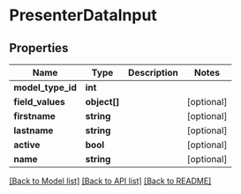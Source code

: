 # PresenterDataInput

## Properties
Name | Type | Description | Notes
------------ | ------------- | ------------- | -------------
**model_type_id** | **int** |  | 
**field_values** | **object[]** |  | [optional] 
**firstname** | **string** |  | [optional] 
**lastname** | **string** |  | [optional] 
**active** | **bool** |  | [optional] 
**name** | **string** |  | [optional] 

[[Back to Model list]](../README.md#documentation-for-models) [[Back to API list]](../README.md#documentation-for-api-endpoints) [[Back to README]](../README.md)


